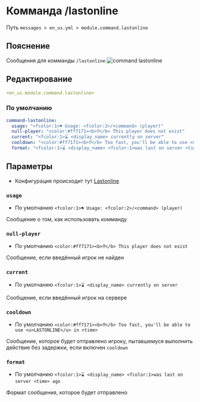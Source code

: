 # Комманда /lastonline
Путь `messages > en_us.yml > module.command.lastonline`

## Пояснение
Сообщения для комманды `/lastonline`
![command lastonline](/commandlastonline.png)

## Редактирование
```yaml
<en_us.module.command.lastonline>
```

### По умолчанию
```yaml
command-lastonline:
  usage: "<fcolor:1>⚑ Usage: <fcolor:2>/<command> (player)"
  null-player: "<color:#ff7171><b>⁉</b> This player does not exist"
  current: "<fcolor:1>⌛ <display_name> currently on server"
  cooldown: "<color:#ff7171><b>⁉</b> Too fast, you'll be able to use <u>LASTONLINE</u> in <time>"
  format: "<fcolor:1>⌛ <display_name> <fcolor:1>was last on server <time> ago"
```

## Параметры

- Конфигурация происходит тут [Lastonline](/ru/config/module/command/command-lastonline/)

### `usage`
- По умолчанию `<fcolor:1>⚑ Usage: <fcolor:2>/<command> (player)`

Сообщение о том, как использовать комманду

### `null-player`
- По умолчанию `<color:#ff7171><b>⁉</b> This player does not exist`

Сообщение, если введённый игрок не найден

### `current`
- По умолчанию `<fcolor:1>⌛ <display_name> currently on server`

Сообщение, если введённый игрок на сервере

### `cooldown`
- По умолчанию `<color:#ff7171><b>⁉</b> Too fast, you'll be able to use <u>LASTONLINE</u> in <time>`

Сообщение, которое будет отправлено игроку, пытавшемуся выполнить действие без задержки, если включен `cooldown`

### `format`
- По умолчанию `<fcolor:1>⌛ <display_name> <fcolor:1>was last on server <time> ago`

Формат сообщения, которое будет отправлено

